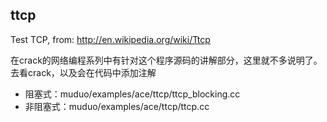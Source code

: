 ## ttcp

Test TCP, from: http://en.wikipedia.org/wiki/Ttcp

在crack的网络编程系列中有针对这个程序源码的讲解部分，这里就不多说明了。去看crack，以及会在代码中添加注解

* 阻塞式：muduo/examples/ace/ttcp/ttcp_blocking.cc
* 非阻塞式：muduo/examples/ace/ttcp/ttcp.cc
